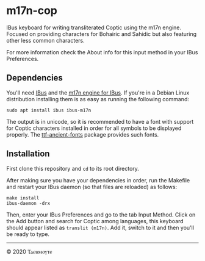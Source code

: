 # m17n-cop

IBus keyboard for writing transliterated Coptic using the m17n engine. Focused on providing characters for Bohairic and Sahidic but also featuring other less common characters.

For more information check the About info for this input method in your IBus Preferences.

## Dependencies

You'll need [IBus](https://github.com/ibus/ibus) and the [m17n engine for IBus](https://github.com/ibus/ibus-m17n). If you're in a Debian Linux distribution installing them is as easy as running the following command:

```shell
sudo apt install ibus ibus-m17n
```

The output is in unicode, so it is recommended to have a font with support for Coptic characters installed in order for all symbols to be displayed properly. The [ttf-ancient-fonts](https://packages.debian.org/sid/ttf-ancient-fonts) package provides such fonts.

## Installation

First clone this repository and `cd` to its root directory.

After making sure you have your dependencies in order, run the Makefile and restart your IBus daemon (so that files are reloaded) as follows:

```shell
make install
ibus-daemon -drx
```

Then, enter your IBus Preferences and go to the tab Input Method. Click on the Add button and search for Coptic among languages, this keyboard should appear listed as `translit (m17n)`. Add it, switch to it and then you'll be ready to type.

---

&#169; 2020 Ⲧⲁⲉⲓⲟⲛⲟⲩⲧⲉ 
